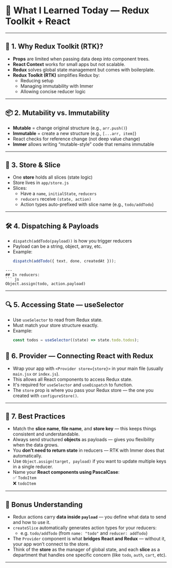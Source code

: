 # 🧠 What I Learned Today — Redux Toolkit + React

---

## 🔁 1. Why Redux Toolkit (RTK)?

- **Props** are limited when passing data deep into component trees.
- **React Context** works for small apps but not scalable.
- **Redux** solves global state management but comes with boilerplate.
- **Redux Toolkit (RTK)** simplifies Redux by:
  - Reducing setup
  - Managing immutability with Immer
  - Allowing concise reducer logic

---

## 📦 2. Mutability vs. Immutability

- **Mutable** = change original structure (e.g., `arr.push()`)
- **Immutable** = create a new structure (e.g., `[...arr, item]`)
- React checks for reference change (not deep value change)
- **Immer** allows writing “mutable-style” code that remains immutable

---

## 🧩 3. Store & Slice

- One **store** holds all slices (state logic)
- Store lives in `app/store.js`
- Slices:
  - Have a `name`, `initialState`, `reducers`
  - `reducers` receive `(state, action)`
  - Action types auto-prefixed with slice name (e.g., `todo/addTodo`)

---

## 🛠️ 4. Dispatching & Payloads

- `dispatch(addTodo(payload))` is how you trigger reducers
- Payload can be a string, object, array, etc.
- Example:
  ```js
  dispatch(addTodo({ text, done, createdAt }));
  ```

````
---
## In reducers:
``` js
Object.assign(todo, action.payload)
````

---

## 🔍 5. Accessing State — useSelector

- Use `useSelector` to read from Redux state.
- Must match your store structure exactly.
- Example:
  ```js
  const todos = useSelector((state) => state.todo.todos);
  ```

## 🔗 6. Provider — Connecting React with Redux

- Wrap your app with `<Provider store={store}>` in your main file (usually `main.jsx` or `index.js`).
- This allows all React components to access Redux state.
- It's required for `useSelector` and `useDispatch` to function.
- The `store` prop is where you pass your Redux store — the one you created with `configureStore()`.

---

## 🧠 7. Best Practices

- Match the **slice name**, **file name**, and **store key** — this keeps things consistent and understandable.
- Always send structured **objects** as payloads — gives you flexibility when the data grows.
- You **don’t need to return state** in reducers — RTK with Immer does that automatically.
- Use `Object.assign(target, payload)` if you want to update multiple keys in a single reducer.
- Name your **React components using PascalCase**:  
  ✅ `TodoItem`  
  ❌ `todoItem`

---

## 🤘 Bonus Understanding

- Redux actions carry **data inside `payload`** — you define what data to send and how to use it.
- `createSlice` automatically generates action types for your reducers:
  - e.g. `todo/addTodo` (from `name: "todo"` and `reducer: addTodo`)
- The `Provider` component is what **bridges React and Redux** — without it, your app won’t connect to the store.
- Think of the **store** as the manager of global state, and each **slice** as a department that handles one specific concern (like `todo`, `auth`, `cart`, etc).

---
